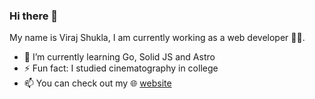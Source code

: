 ### Hi there 👋
My name is Viraj Shukla, I am currently working as a web developer 🧑‍💻.
- 🌱 I’m currently learning Go, Solid JS and Astro
- ⚡ Fun fact: I studied cinematography in college
- 📫 You can check out my 🌐 [website](http://virajshukla.com/)

<!--
**VirajS00/VirajS00** is a ✨ _special_ ✨ repository because its `README.md` (this file) appears on your GitHub profile.

Here are some ideas to get you started:

- 🔭 I’m currently working on ...
- 🌱 I’m currently learning ...
- 👯 I’m looking to collaborate on ...
- 🤔 I’m looking for help with ...
- 💬 Ask me about ...
- 📫 How to reach me: ...
- 😄 Pronouns: ...
- ⚡ Fun fact: ...
-->

